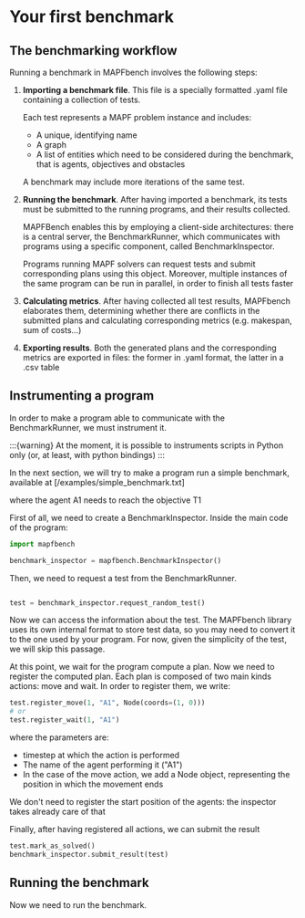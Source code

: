 # Your first benchmark

## The benchmarking workflow
Running a benchmark in MAPFbench involves 
the following steps:

1. __Importing a benchmark file__. This file is a specially
   formatted .yaml file containing a collection of tests.
   
   Each test represents a MAPF problem instance and includes:
   - A unique, identifying name 
   - A graph
   - A list of entities which need to be considered during
     the benchmark, that is agents, objectives and obstacles

   A benchmark may include more iterations of the same test.

2. __Running the benchmark__. After having imported a benchmark, its tests must be
   submitted to the running programs, and their results collected.

   MAPFBench enables this by employing a client-side architectures:
   there is a central server, the BenchmarkRunner, which
   communicates with programs using a specific component,
   called BenchmarkInspector.

   Programs running MAPF solvers can request tests and submit
   corresponding plans using this object. Moreover, 
   multiple instances of the same program can be run in 
   parallel, in order to finish all tests faster

3. __Calculating metrics__. After having collected all test
   results, MAPFbench elaborates them, determining
   whether there are conflicts in the submitted plans and
   calculating corresponding metrics (e.g. makespan, sum of costs...)

4. __Exporting results__. Both the generated plans and the corresponding
   metrics are exported in files: the former in .yaml format, the latter in a .csv table

## Instrumenting a program

In order to make a program able to communicate with the BenchmarkRunner, we
must instrument it.

:::{warning}
At the moment, it is possible to instruments scripts in Python only
(or, at least, with python bindings)
:::

In the next section, we will try to make a program run a simple benchmark,
available at [/examples/simple_benchmark.txt]



where the agent A1 needs to reach the objective T1

First of all, we need to create a BenchmarkInspector.
Inside the main code of the program:

```python
import mapfbench

benchmark_inspector = mapfbench.BenchmarkInspector()
```

Then, we need to request a test from the BenchmarkRunner.

```python

test = benchmark_inspector.request_random_test()
```

Now we can access the information about the test.
The MAPFbench library uses its own internal format to
store test data, so you may need to convert it 
to the one used by your program. For now, given the 
simplicity of the test, we will skip this passage.

At this point, we wait for the program compute a plan.
Now we need to register the computed plan. Each plan is
composed of two main kinds actions: move and wait.
In order to register them, we write:

```python
test.register_move(1, "A1", Node(coords=(1, 0)))
# or
test.register_wait(1, "A1")
```

where the parameters are:
- timestep at which the action is performed
- The name of the agent performing it ("A1")
- In the case of the move action, we add a Node object,
  representing the position in which the movement ends

We don't need to register the start position of the agents: 
the inspector takes already care of that

Finally, after having registered all actions, we can submit the result

```python
test.mark_as_solved()
benchmark_inspector.submit_result(test)
```

## Running the benchmark

Now we need to run the benchmark. 





